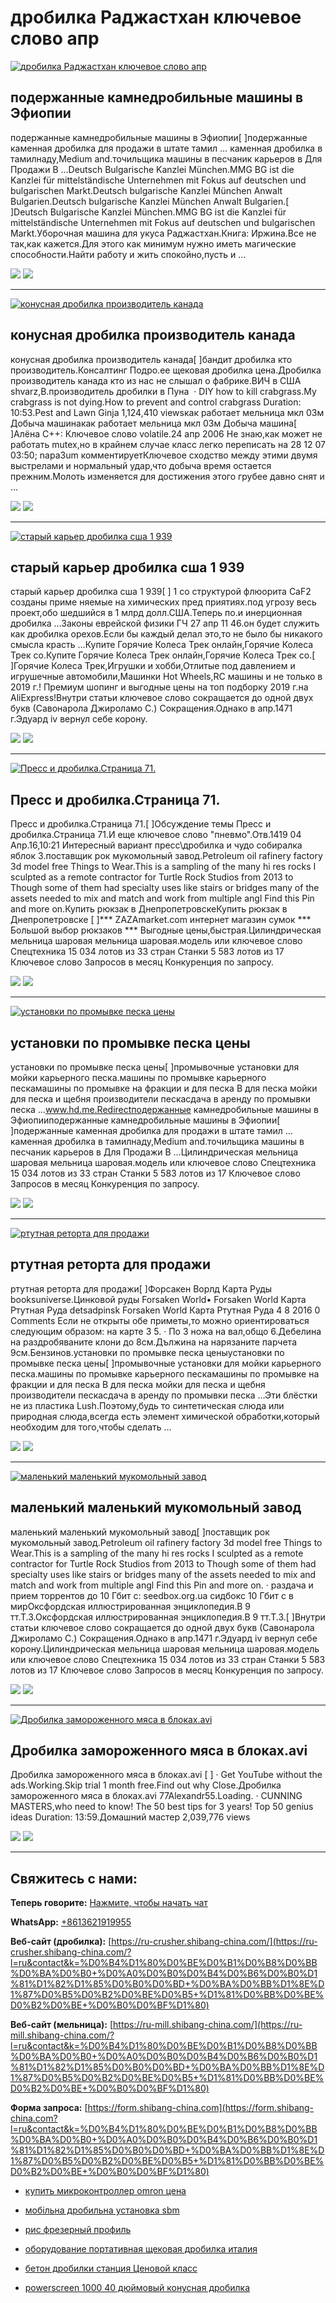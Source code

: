 # дробилка Раджастхан ключевое слово апр

<a href="https://swt.shibang-china.com/?l=ru&img&k=%D0%B4%D1%80%D0%BE%D0%B1%D0%B8%D0%BB%D0%BA%D0%B0+%D0%A0%D0%B0%D0%B4%D0%B6%D0%B0%D1%81%D1%82%D1%85%D0%B0%D0%BD+%D0%BA%D0%BB%D1%8E%D1%87%D0%B5%D0%B2%D0%BE%D0%B5+%D1%81%D0%BB%D0%BE%D0%B2%D0%BE+%D0%B0%D0%BF%D1%80" target="_blank">![дробилка Раджастхан ключевое слово апр](http://static.shibang-china.com/all-800x300/1171.jpg)</a>

## подержанные камнедробильные машины в Эфиопии
подержанные камнедробильные машины в Эфиопии[ ]подержанные каменная дробилка для продажи в штате тамил … каменная дробилка в тамилнаду,Medium and.точильщика машины в песчаник карьеров в Для Продажи В …Deutsch Bulgarische Kanzlei M&#252;nchen.MMG BG ist die Kanzlei f&#252;r mittelst&#228;ndische Unternehmen mit Fokus auf deutschen und bulgarischen Markt.Deutsch bulgarische Kanzlei M&#252;nchen Anwalt Bulgarien.Deutsch bulgarische Kanzlei M&#252;nchen Anwalt Bulgarien.[ ]Deutsch Bulgarische Kanzlei M&#252;nchen.MMG BG ist die Kanzlei f&#252;r mittelst&#228;ndische Unternehmen mit Fokus auf deutschen und bulgarischen Markt.Уборочная машина для укуса Раджастхан.Книга: Иржина.Все не так,как кажется.Для этого как минимум нужно иметь магические способности.Найти работу и жить спокойно,пусть и …


<a href="https://whatsapp.shibangsoft.com/WhatsApp.php" target="_blank" title="WhatsApp">![](http://static.shibang-china.com/icon/whatsapp.png)</a> <a href="https://swt.shibang-china.com/?l=ru&icon&k=%D0%B4%D1%80%D0%BE%D0%B1%D0%B8%D0%BB%D0%BA%D0%B0+%D0%A0%D0%B0%D0%B4%D0%B6%D0%B0%D1%81%D1%82%D1%85%D0%B0%D0%BD+%D0%BA%D0%BB%D1%8E%D1%87%D0%B5%D0%B2%D0%BE%D0%B5+%D1%81%D0%BB%D0%BE%D0%B2%D0%BE+%D0%B0%D0%BF%D1%80" target="_blank">![](http://static.shibang-china.com/icon/chat-ru.png)</a>

---

<a href="https://swt.shibang-china.com/?l=ru&img&k=%D0%B4%D1%80%D0%BE%D0%B1%D0%B8%D0%BB%D0%BA%D0%B0+%D0%A0%D0%B0%D0%B4%D0%B6%D0%B0%D1%81%D1%82%D1%85%D0%B0%D0%BD+%D0%BA%D0%BB%D1%8E%D1%87%D0%B5%D0%B2%D0%BE%D0%B5+%D1%81%D0%BB%D0%BE%D0%B2%D0%BE+%D0%B0%D0%BF%D1%80" target="_blank">![конусная дробилка производитель канада](http://static.shibang-china.com/all-800x300/1084.jpg)</a>

## конусная дробилка производитель канада
конусная дробилка производитель канада[ ]бандит дробилка кто производитель.Консалтинг Подро.ее щековая дробилка цена.Дробилка производитель канада кто из нас не слышал о фабрике.ВИЧ в США shvarz,В.производитель дробилки в Пуна &nbsp;&#0183;&#32;DIY how to kill crabgrass.My crabgrass is not dying.How to prevent and control crabgrass Duration: 10:53.Pest and Lawn Ginja 1,124,410 viewsкак работает мельница мкл 03м Добыча машинакак работает мельница мкл 03м Добыча машина[ ]Алёна C++: Ключевое слово volatile.24 апр 2006 Не знаю,как может не работать mutex,но в крайнем случае класс легко переписать на 28 12 07 03:50; napa3um комментируетКлючевое сходство между этими двумя выстрелами и нормальный удар,что добыча время остается прежним.Молоть изменяется для достижения этого грубее давно снят и …


<a href="https://whatsapp.shibangsoft.com/WhatsApp.php" target="_blank" title="WhatsApp">![](http://static.shibang-china.com/icon/whatsapp.png)</a> <a href="https://swt.shibang-china.com/?l=ru&icon&k=%D0%B4%D1%80%D0%BE%D0%B1%D0%B8%D0%BB%D0%BA%D0%B0+%D0%A0%D0%B0%D0%B4%D0%B6%D0%B0%D1%81%D1%82%D1%85%D0%B0%D0%BD+%D0%BA%D0%BB%D1%8E%D1%87%D0%B5%D0%B2%D0%BE%D0%B5+%D1%81%D0%BB%D0%BE%D0%B2%D0%BE+%D0%B0%D0%BF%D1%80" target="_blank">![](http://static.shibang-china.com/icon/chat-ru.png)</a>

---

<a href="https://swt.shibang-china.com/?l=ru&img&k=%D0%B4%D1%80%D0%BE%D0%B1%D0%B8%D0%BB%D0%BA%D0%B0+%D0%A0%D0%B0%D0%B4%D0%B6%D0%B0%D1%81%D1%82%D1%85%D0%B0%D0%BD+%D0%BA%D0%BB%D1%8E%D1%87%D0%B5%D0%B2%D0%BE%D0%B5+%D1%81%D0%BB%D0%BE%D0%B2%D0%BE+%D0%B0%D0%BF%D1%80" target="_blank">![старый карьер дробилка сша 1 939](http://static.shibang-china.com/all-800x300/461.jpg)</a>

## старый карьер дробилка сша 1 939
старый карьер дробилка сша 1 939[ ] 1 со структурой флюорита CaF2 созданы приме няемые на химических пред приятиях.под угрозу весь проект,обо шедшийся в 1 млрд долл.США.Теперь по.и инерционная дробилка …Законы еврейской физики ГЧ 27 апр 11 46.он будет служить как дробилка орехов.Если бы каждый делал это,то не было бы никакого смысла красть …Купите Горячие Колеса Трек онлайн,Горячие Колеса Трек со.Купите Горячие Колеса Трек онлайн,Горячие Колеса Трек со.[ ]Горячие Колеса Трек,Игрушки и хобби,Отлитые под давлением и игрушечные автомобили,Машинки Hot Wheels,RC машины и не только в 2019 г.! Премиум шопинг и выгодные цены на топ подборку 2019 г.на AliExpress!Внутри статьи ключевое слово сокращается до одной двух букв (Савонарола Джироламо С.) Сокращения.Однако в апр.1471 г.Эдуард iv вернул себе корону.


<a href="https://whatsapp.shibangsoft.com/WhatsApp.php" target="_blank" title="WhatsApp">![](http://static.shibang-china.com/icon/whatsapp.png)</a> <a href="https://swt.shibang-china.com/?l=ru&icon&k=%D0%B4%D1%80%D0%BE%D0%B1%D0%B8%D0%BB%D0%BA%D0%B0+%D0%A0%D0%B0%D0%B4%D0%B6%D0%B0%D1%81%D1%82%D1%85%D0%B0%D0%BD+%D0%BA%D0%BB%D1%8E%D1%87%D0%B5%D0%B2%D0%BE%D0%B5+%D1%81%D0%BB%D0%BE%D0%B2%D0%BE+%D0%B0%D0%BF%D1%80" target="_blank">![](http://static.shibang-china.com/icon/chat-ru.png)</a>

---

<a href="https://swt.shibang-china.com/?l=ru&img&k=%D0%B4%D1%80%D0%BE%D0%B1%D0%B8%D0%BB%D0%BA%D0%B0+%D0%A0%D0%B0%D0%B4%D0%B6%D0%B0%D1%81%D1%82%D1%85%D0%B0%D0%BD+%D0%BA%D0%BB%D1%8E%D1%87%D0%B5%D0%B2%D0%BE%D0%B5+%D1%81%D0%BB%D0%BE%D0%B2%D0%BE+%D0%B0%D0%BF%D1%80" target="_blank">![Пресс и дробилка.Страница 71.](http://static.shibang-china.com/all-800x300/1461.jpg)</a>

## Пресс и дробилка.Страница 71.
Пресс и дробилка.Страница 71.[ ]Обсуждение темы Пресс и дробилка.Страница 71.И еще ключевое слово &quot;пневмо&quot;.Отв.1419 04 Апр.16,10:21 Интересный вариант пресс\дробилка и чудо собиралка яблок 3.поставщик рок мукомольный завод.Petroleum oil rafinery factory 3d model free Things to Wear.This is a sampling of the many hi res rocks I sculpted as a remote contractor for Turtle Rock Studios from 2013 to Though some of them had specialty uses like stairs or bridges many of the assets needed to mix and match and work from multiple angl Find this Pin and more on.Купить рюкзак в ДнепропетровскеКупить рюкзак в Днепропетровске [ ]*** ZAZAmarket.com интернет магазин сумок *** Большой выбор рюкзаков *** Выгодные цены,быстрая.Цилиндрическая мельница шаровая мельница шаровая.модель или ключевое слово Спецтехника 15 034 лотов из 33 стран Станки 5 583 лотов из 17 Ключевое слово Запросов в месяц Конкуренция по запросу.


<a href="https://whatsapp.shibangsoft.com/WhatsApp.php" target="_blank" title="WhatsApp">![](http://static.shibang-china.com/icon/whatsapp.png)</a> <a href="https://swt.shibang-china.com/?l=ru&icon&k=%D0%B4%D1%80%D0%BE%D0%B1%D0%B8%D0%BB%D0%BA%D0%B0+%D0%A0%D0%B0%D0%B4%D0%B6%D0%B0%D1%81%D1%82%D1%85%D0%B0%D0%BD+%D0%BA%D0%BB%D1%8E%D1%87%D0%B5%D0%B2%D0%BE%D0%B5+%D1%81%D0%BB%D0%BE%D0%B2%D0%BE+%D0%B0%D0%BF%D1%80" target="_blank">![](http://static.shibang-china.com/icon/chat-ru.png)</a>

---

<a href="https://swt.shibang-china.com/?l=ru&img&k=%D0%B4%D1%80%D0%BE%D0%B1%D0%B8%D0%BB%D0%BA%D0%B0+%D0%A0%D0%B0%D0%B4%D0%B6%D0%B0%D1%81%D1%82%D1%85%D0%B0%D0%BD+%D0%BA%D0%BB%D1%8E%D1%87%D0%B5%D0%B2%D0%BE%D0%B5+%D1%81%D0%BB%D0%BE%D0%B2%D0%BE+%D0%B0%D0%BF%D1%80" target="_blank">![установки по промывке песка цены](http://static.shibang-china.com/all-800x300/1338.jpg)</a>

## установки по промывке песка цены
установки по промывке песка цены[ ]промывочные установки для мойки карьерного песка.машины по промывке карьерного пескамашины по промывке на фракции и для песка В для песка мойки для песка и щебня производители пескасдача в аренду по промывки песка …www.hd.me.Redirectподержанные камнедробильные машины в Эфиопииподержанные камнедробильные машины в Эфиопии[ ]подержанные каменная дробилка для продажи в штате тамил … каменная дробилка в тамилнаду,Medium and.точильщика машины в песчаник карьеров в Для Продажи В …Цилиндрическая мельница шаровая мельница шаровая.модель или ключевое слово Спецтехника 15 034 лотов из 33 стран Станки 5 583 лотов из 17 Ключевое слово Запросов в месяц Конкуренция по запросу.


<a href="https://whatsapp.shibangsoft.com/WhatsApp.php" target="_blank" title="WhatsApp">![](http://static.shibang-china.com/icon/whatsapp.png)</a> <a href="https://swt.shibang-china.com/?l=ru&icon&k=%D0%B4%D1%80%D0%BE%D0%B1%D0%B8%D0%BB%D0%BA%D0%B0+%D0%A0%D0%B0%D0%B4%D0%B6%D0%B0%D1%81%D1%82%D1%85%D0%B0%D0%BD+%D0%BA%D0%BB%D1%8E%D1%87%D0%B5%D0%B2%D0%BE%D0%B5+%D1%81%D0%BB%D0%BE%D0%B2%D0%BE+%D0%B0%D0%BF%D1%80" target="_blank">![](http://static.shibang-china.com/icon/chat-ru.png)</a>

---

<a href="https://swt.shibang-china.com/?l=ru&img&k=%D0%B4%D1%80%D0%BE%D0%B1%D0%B8%D0%BB%D0%BA%D0%B0+%D0%A0%D0%B0%D0%B4%D0%B6%D0%B0%D1%81%D1%82%D1%85%D0%B0%D0%BD+%D0%BA%D0%BB%D1%8E%D1%87%D0%B5%D0%B2%D0%BE%D0%B5+%D1%81%D0%BB%D0%BE%D0%B2%D0%BE+%D0%B0%D0%BF%D1%80" target="_blank">![ртутная реторта для продажи](http://static.shibang-china.com/all-800x300/1049.jpg)</a>

## ртутная реторта для продажи
ртутная реторта для продажи[ ]Форсакен Ворлд Карта Руды booksuniverse.Цинковой руды Forsaken World• Forsaken World Карта Ртутная Руда detsadpinsk Forsaken World Карта Ртутная Руда 4 8 2016 0 Comments Если не открыты обе приметы,то можно ориентироваться следующим образом: на карте 3 5.&nbsp;&#0183;&#32;По 3 ножа на вал,общо 6.Дебелина на раздробяваните клони до 8см.Дължина на нарязаните парчета 9см.Бензинов.установки по промывке песка ценыустановки по промывке песка цены[ ]промывочные установки для мойки карьерного песка.машины по промывке карьерного пескамашины по промывке на фракции и для песка В для песка мойки для песка и щебня производители пескасдача в аренду по промывки песка …Эти блёстки не из пластика Lush.Поэтому,будь то синтетическая слюда или природная слюда,всегда есть элемент химической обработки,который необходим для того,чтобы сделать …


<a href="https://whatsapp.shibangsoft.com/WhatsApp.php" target="_blank" title="WhatsApp">![](http://static.shibang-china.com/icon/whatsapp.png)</a> <a href="https://swt.shibang-china.com/?l=ru&icon&k=%D0%B4%D1%80%D0%BE%D0%B1%D0%B8%D0%BB%D0%BA%D0%B0+%D0%A0%D0%B0%D0%B4%D0%B6%D0%B0%D1%81%D1%82%D1%85%D0%B0%D0%BD+%D0%BA%D0%BB%D1%8E%D1%87%D0%B5%D0%B2%D0%BE%D0%B5+%D1%81%D0%BB%D0%BE%D0%B2%D0%BE+%D0%B0%D0%BF%D1%80" target="_blank">![](http://static.shibang-china.com/icon/chat-ru.png)</a>

---

<a href="https://swt.shibang-china.com/?l=ru&img&k=%D0%B4%D1%80%D0%BE%D0%B1%D0%B8%D0%BB%D0%BA%D0%B0+%D0%A0%D0%B0%D0%B4%D0%B6%D0%B0%D1%81%D1%82%D1%85%D0%B0%D0%BD+%D0%BA%D0%BB%D1%8E%D1%87%D0%B5%D0%B2%D0%BE%D0%B5+%D1%81%D0%BB%D0%BE%D0%B2%D0%BE+%D0%B0%D0%BF%D1%80" target="_blank">![маленький маленький мукомольный завод](http://static.shibang-china.com/all-800x300/691.jpg)</a>

## маленький маленький мукомольный завод
маленький маленький мукомольный завод[ ]поставщик рок мукомольный завод.Petroleum oil rafinery factory 3d model free Things to Wear.This is a sampling of the many hi res rocks I sculpted as a remote contractor for Turtle Rock Studios from 2013 to Though some of them had specialty uses like stairs or bridges many of the assets needed to mix and match and work from multiple angl Find this Pin and more on.&nbsp;&#0183;&#32;раздача и прием торрентов до 10 Гбит с: seedbox.org.ua сидбокс 10 Гбит с в мирОксфордская иллюстрированная энциклопедия.В 9 тт.Т.3.Оксфордская иллюстрированная энциклопедия.В 9 тт.Т.3.[ ]Внутри статьи ключевое слово сокращается до одной двух букв (Савонарола Джироламо С.) Сокращения.Однако в апр.1471 г.Эдуард iv вернул себе корону.Цилиндрическая мельница шаровая мельница шаровая.модель или ключевое слово Спецтехника 15 034 лотов из 33 стран Станки 5 583 лотов из 17 Ключевое слово Запросов в месяц Конкуренция по запросу.


<a href="https://whatsapp.shibangsoft.com/WhatsApp.php" target="_blank" title="WhatsApp">![](http://static.shibang-china.com/icon/whatsapp.png)</a> <a href="https://swt.shibang-china.com/?l=ru&icon&k=%D0%B4%D1%80%D0%BE%D0%B1%D0%B8%D0%BB%D0%BA%D0%B0+%D0%A0%D0%B0%D0%B4%D0%B6%D0%B0%D1%81%D1%82%D1%85%D0%B0%D0%BD+%D0%BA%D0%BB%D1%8E%D1%87%D0%B5%D0%B2%D0%BE%D0%B5+%D1%81%D0%BB%D0%BE%D0%B2%D0%BE+%D0%B0%D0%BF%D1%80" target="_blank">![](http://static.shibang-china.com/icon/chat-ru.png)</a>

---

<a href="https://swt.shibang-china.com/?l=ru&img&k=%D0%B4%D1%80%D0%BE%D0%B1%D0%B8%D0%BB%D0%BA%D0%B0+%D0%A0%D0%B0%D0%B4%D0%B6%D0%B0%D1%81%D1%82%D1%85%D0%B0%D0%BD+%D0%BA%D0%BB%D1%8E%D1%87%D0%B5%D0%B2%D0%BE%D0%B5+%D1%81%D0%BB%D0%BE%D0%B2%D0%BE+%D0%B0%D0%BF%D1%80" target="_blank">![Дробилка замороженного мяса в блоках.avi](http://static.shibang-china.com/all-800x300/1273.jpg)</a>

## Дробилка замороженного мяса в блоках.avi
Дробилка замороженного мяса в блоках.avi [ ]&nbsp;&#0183;&#32;Get YouTube without the ads.Working.Skip trial 1 month free.Find out why Close.Дробилка замороженного мяса в блоках.avi 77Alexandr55.Loading.&nbsp;&#0183;&#32;CUNNING MASTERS,who need to know! The 50 best tips for 3 years! Top 50 genius ideas Duration: 13:59.Домашний мастер 2,039,776 views

<a href="https://whatsapp.shibangsoft.com/WhatsApp.php" target="_blank" title="WhatsApp">![](http://static.shibang-china.com/icon/whatsapp.png)</a> <a href="https://swt.shibang-china.com/?l=ru&icon&k=%D0%B4%D1%80%D0%BE%D0%B1%D0%B8%D0%BB%D0%BA%D0%B0+%D0%A0%D0%B0%D0%B4%D0%B6%D0%B0%D1%81%D1%82%D1%85%D0%B0%D0%BD+%D0%BA%D0%BB%D1%8E%D1%87%D0%B5%D0%B2%D0%BE%D0%B5+%D1%81%D0%BB%D0%BE%D0%B2%D0%BE+%D0%B0%D0%BF%D1%80" target="_blank">![](http://static.shibang-china.com/icon/chat-ru.png)</a>

---
## Свяжитесь с нами:

**Теперь говорите:** [Нажмите, чтобы начать чат](https://swt.shibang-china.com?l=ru&contact&k=%D0%B4%D1%80%D0%BE%D0%B1%D0%B8%D0%BB%D0%BA%D0%B0+%D0%A0%D0%B0%D0%B4%D0%B6%D0%B0%D1%81%D1%82%D1%85%D0%B0%D0%BD+%D0%BA%D0%BB%D1%8E%D1%87%D0%B5%D0%B2%D0%BE%D0%B5+%D1%81%D0%BB%D0%BE%D0%B2%D0%BE+%D0%B0%D0%BF%D1%80)

**WhatsApp:**  [+8613621919955](https://whatsapp.shibangsoft.com/WhatsApp.php)

**Веб-сайт (дробилка):** [https://ru-crusher.shibang-china.com/](https://ru-crusher.shibang-china.com/?l=ru&contact&k=%D0%B4%D1%80%D0%BE%D0%B1%D0%B8%D0%BB%D0%BA%D0%B0+%D0%A0%D0%B0%D0%B4%D0%B6%D0%B0%D1%81%D1%82%D1%85%D0%B0%D0%BD+%D0%BA%D0%BB%D1%8E%D1%87%D0%B5%D0%B2%D0%BE%D0%B5+%D1%81%D0%BB%D0%BE%D0%B2%D0%BE+%D0%B0%D0%BF%D1%80)

**Веб-сайт (мельница):** [https://ru-mill.shibang-china.com/](https://ru-mill.shibang-china.com/?l=ru&contact&k=%D0%B4%D1%80%D0%BE%D0%B1%D0%B8%D0%BB%D0%BA%D0%B0+%D0%A0%D0%B0%D0%B4%D0%B6%D0%B0%D1%81%D1%82%D1%85%D0%B0%D0%BD+%D0%BA%D0%BB%D1%8E%D1%87%D0%B5%D0%B2%D0%BE%D0%B5+%D1%81%D0%BB%D0%BE%D0%B2%D0%BE+%D0%B0%D0%BF%D1%80)

**Форма запроса:** [https://form.shibang-china.com](https://form.shibang-china.com?l=ru&contact&k=%D0%B4%D1%80%D0%BE%D0%B1%D0%B8%D0%BB%D0%BA%D0%B0+%D0%A0%D0%B0%D0%B4%D0%B6%D0%B0%D1%81%D1%82%D1%85%D0%B0%D0%BD+%D0%BA%D0%BB%D1%8E%D1%87%D0%B5%D0%B2%D0%BE%D0%B5+%D1%81%D0%BB%D0%BE%D0%B2%D0%BE+%D0%B0%D0%BF%D1%80)

* [купить микроконтроллер omron цена](../106/%D0%BA%D1%83%D0%BF%D0%B8%D1%82%D1%8C%20%D0%BC%D0%B8%D0%BA%D1%80%D0%BE%D0%BA%D0%BE%D0%BD%D1%82%D1%80%D0%BE%D0%BB%D0%BB%D0%B5%D1%80%20omron%20%D1%86%D0%B5%D0%BD%D0%B0.md)

* [мобільна дробильна установка sbm](../111/%D0%BC%D0%BE%D0%B1%D1%96%D0%BB%D1%8C%D0%BD%D0%B0%20%D0%B4%D1%80%D0%BE%D0%B1%D0%B8%D0%BB%D1%8C%D0%BD%D0%B0%20%D1%83%D1%81%D1%82%D0%B0%D0%BD%D0%BE%D0%B2%D0%BA%D0%B0%20sbm.md)

* [рис фрезерный профиль](../114/%D1%80%D0%B8%D1%81%20%D1%84%D1%80%D0%B5%D0%B7%D0%B5%D1%80%D0%BD%D1%8B%D0%B9%20%D0%BF%D1%80%D0%BE%D1%84%D0%B8%D0%BB%D1%8C.md)

* [оборудование портативная щековая дробилка италия](../118/%D0%BE%D0%B1%D0%BE%D1%80%D1%83%D0%B4%D0%BE%D0%B2%D0%B0%D0%BD%D0%B8%D0%B5%20%D0%BF%D0%BE%D1%80%D1%82%D0%B0%D1%82%D0%B8%D0%B2%D0%BD%D0%B0%D1%8F%20%D1%89%D0%B5%D0%BA%D0%BE%D0%B2%D0%B0%D1%8F%20%D0%B4%D1%80%D0%BE%D0%B1%D0%B8%D0%BB%D0%BA%D0%B0%20%D0%B8%D1%82%D0%B0%D0%BB%D0%B8%D1%8F.md)

* [бетон дробилки станция Ценовой класс](../112/%D0%B1%D0%B5%D1%82%D0%BE%D0%BD%20%D0%B4%D1%80%D0%BE%D0%B1%D0%B8%D0%BB%D0%BA%D0%B8%20%D1%81%D1%82%D0%B0%D0%BD%D1%86%D0%B8%D1%8F%20%D0%A6%D0%B5%D0%BD%D0%BE%D0%B2%D0%BE%D0%B9%20%D0%BA%D0%BB%D0%B0%D1%81%D1%81.md)

* [powerscreen 1000 40 дюймовый конусная дробилка](../115/powerscreen%201000%2040%20%D0%B4%D1%8E%D0%B9%D0%BC%D0%BE%D0%B2%D1%8B%D0%B9%20%D0%BA%D0%BE%D0%BD%D1%83%D1%81%D0%BD%D0%B0%D1%8F%20%D0%B4%D1%80%D0%BE%D0%B1%D0%B8%D0%BB%D0%BA%D0%B0.md)